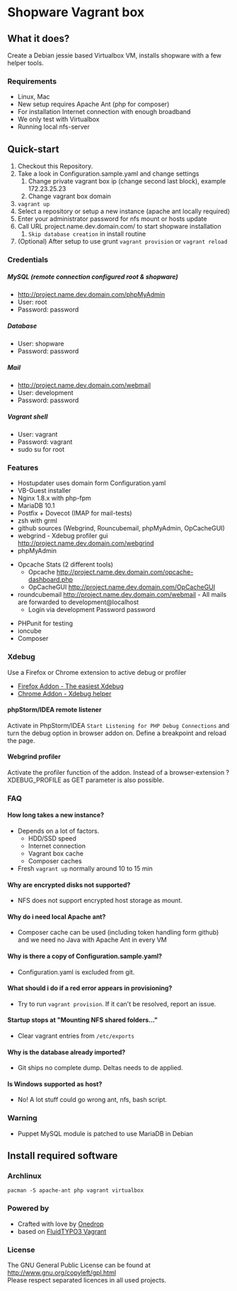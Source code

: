 # Shopware Vagrant box

## What it does?
Create a Debian jessie based Virtualbox VM, installs shopware with a few helper tools.

### Requirements
- Linux, Mac
- New setup requires Apache Ant (php for composer)
- For installation Internet connection with enough broadband
- We only test with Virtualbox
- Running local nfs-server

## Quick-start
1. Checkout this Repository.
2. Take a look in Configuration.sample.yaml and change settings
    1. Change private vagrant box ip (change second last block), example 172.23.25.23
    2. Change vagrant box domain
3. ```vagrant up```
4. Select a repository or setup a new instance (apache ant locally required)
5. Enter your administrator password for nfs mount or hosts update
6. Call URL project.name.dev.domain.com/ to start shopware installation
    1. ```Skip database creation``` in install routine
8. (Optional) After setup to use grunt ```vagrant provision``` or ```vagrant reload```

### Credentials
##### MySQL (remote connection configured root & shopware)
- http://project.name.dev.domain.com/phpMyAdmin
- User: root
- Password: password

##### Database
- User: shopware
- Password: password

##### Mail
- http://project.name.dev.domain.com/webmail
- User: development
- Password: password

##### Vagrant shell
- User: vagrant
- Password: vagrant
- sudo su for root

### Features
- Hostupdater uses domain form Configuration.yaml
- VB-Guest installer
- Nginx 1.8.x with php-fpm
- MariaDB 10.1
- Postfix + Dovecot (IMAP for mail-tests)
- zsh with grml
- github sources (Webgrind, Rouncubemail, phpMyAdmin, OpCacheGUI)
- webgrind - Xdebug profiler gui http://project.name.dev.domain.com/webgrind
- phpMyAdmin
+ Opcache Stats (2 different tools)
    * Opcache http://project.name.dev.domain.com/opcache-dashboard.php
    * OpCacheGUI http://project.name.dev.domain.com/OpCacheGUI
+ roundcubemail http://project.name.dev.domain.com/webmail - All mails are forwarded to development@localhost
    * Login via development Password password
- PHPunit for testing
- ioncube
- Composer


### Xdebug
Use a Firefox or Chrome extension to active debug or profiler

- [Firefox Addon - The easiest Xdebug](https://addons.mozilla.org/de/firefox/addon/the-easiest-xdebug)
- [Chrome Addon - Xdebug helper](https://chrome.google.com/webstore/detail/xdebug-helper/eadndfjplgieldjbigjakmdgkmoaaaoc)

#### phpStorm/IDEA remote listener
Activate in PhpStorm/IDEA ```Start Listening for PHP Debug Connections``` and turn the debug option in browser addon on. Define a breakpoint and reload the page.

#### Webgrind profiler
Activate the profiler function of the addon. Instead of a browser-extension ?XDEBUG_PROFILE as GET parameter is also possible.

### FAQ

#### How long takes a new instance?
- Depends on a lot of factors.
  - HDD/SSD speed
  - Internet connection
  - Vagrant box cache
  - Composer caches
- Fresh ```vagrant up``` normally around 10 to 15 min

#### Why are encrypted disks not supported?
- NFS does not support encrypted host storage as mount.

#### Why do i need local Apache ant?
- Composer cache can be used (including token handling form github) and we need no Java with Apache Ant in every VM

#### Why is there a copy of Configuration.sample.yaml?
- Configuration.yaml is excluded from git.

#### What should i do if a red error appears in provisioning?
- Try to run ```vagrant provision```. If it can't be resolved, report an issue.

#### Startup stops at "Mounting NFS shared folders..."
- Clear vagrant entries from ```/etc/exports```

#### Why is the database already imported?
- Git ships no complete dump. Deltas needs to de applied.

#### Is Windows supported as host?
- No! A lot stuff could go wrong ant, nfs, bash script.

### Warning
- Puppet MySQL module is patched to use MariaDB in Debian


## Install required software
### Archlinux
```pacman -S apache-ant php vagrant virtualbox```

### Powered by
- Crafted with love by [Onedrop](https://1drop.de/)
- based on [FluidTYPO3 Vagrant](https://github.com/FluidTYPO3/FluidTYPO3-Vagrant/)

### License
The GNU General Public License can be found at http://www.gnu.org/copyleft/gpl.html<br />
Please respect separated licences in all used projects.
